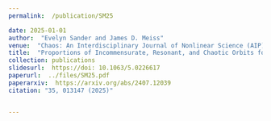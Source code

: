 ```yaml
---
permalink:  /publication/SM25

date: 2025-01-01
author:  "Evelyn Sander and James D. Meiss"
venue:  "Chaos: An Interdisciplinary Journal of Nonlinear Science (AIP)"
title:  "Proportions of Incommensurate, Resonant, and Chaotic Orbits for Torus Maps"
collection: publications
slidesurl:  https://doi: 10.1063/5.0226617
paperurl:  ../files/SM25.pdf
paperarxiv:  https://arxiv.org/abs/2407.12039
citation: "35, 013147 (2025)"


---
```

